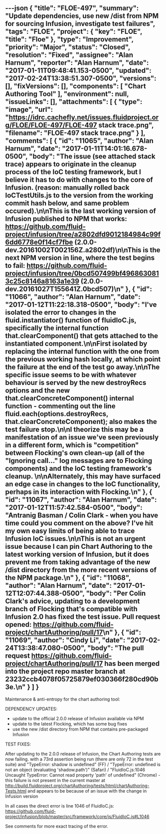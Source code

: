 ---json
{
  "title": "FLOE-497",
  "summary": "Update dependencies, use new /dist from NPM for sourcing Infusion, investigate test failures",
  "tags": "FLOE",
  "project": {
    "key": "FLOE",
    "title": "Floe"
  },
  "type": "Improvement",
  "priority": "Major",
  "status": "Closed",
  "resolution": "Fixed",
  "assignee": "Alan Harnum",
  "reporter": "Alan Harnum",
  "date": "2017-01-11T09:48:41.153-0500",
  "updated": "2017-02-24T13:38:51.307-0500",
  "versions": [],
  "fixVersions": [],
  "components": [
    "Chart Authoring Tool"
  ],
  "environment": null,
  "issueLinks": [],
  "attachments": [
    {
      "type": "image",
      "url": "https://idrc.cachefly.net/issues.fluidproject.org/FLOE/FLOE-497/FLOE-497 stack trace.png",
      "filename": "FLOE-497 stack trace.png"
    }
  ],
  "comments": [
    {
      "id": "11065",
      "author": "Alan Harnum",
      "date": "2017-01-11T14:01:16.678-0500",
      "body": "The issue (see attached stack trace) appears to originate in the cleanup process of the IoC testing framework, but I believe it has to do with changes to the core of Infusion. (reason: manually rolled back IoCTestUtils.js to the version from the working commit hash below, and same problem occured).\n\nThis is the last working version of Infusion published to NPM that works: <https://github.com/fluid-project/infusion/tree/a2802dfd9012184984c99f6dd6778e0f14cf7fbe> (2.0.0-dev.20161002T002156Z.a2802df)\n\nThis is the next NPM version in line, where the test begins to fail: <https://github.com/fluid-project/infusion/tree/0bcd507499bf4968630813c25c8146a8163a1e39> (2.0.0-dev.20161027T155641Z.0bcd507)\n"
    },
    {
      "id": "11066",
      "author": "Alan Harnum",
      "date": "2017-01-12T11:22:18.318-0500",
      "body": "I've isolated the error to changes in the **fluid.instantiator**() function of **fluidIoC.js**, specifically the internal function that.clearComponent() that gets attached to the instantiated component.\n\nFirst isolated by replacing the internal function with the one from the previous working hash locally, at which point the failure at the end of the test go away.\n\nThe specific issue seems to be with whatever behaviour is served by the new destroyRecs options and the new that.clearConcreteComponent() internal function - commenting out the line **fluid.each(options.destroyRecs, that.clearConcreteComponent);** also makes the test failure stop.\n\nI theorize this may be a manifestation of an issue we've seen previously in a different form, which is \"competition\" between Flocking's own clean-up (all of the \"Ignoring call...\" log messages are to Flocking components) and the IoC testing framework's cleanup.&#x20;\n\nAlternately, this may have surfaced an edge case in changes to the IoC functionality, perhaps in its interaction with Flocking.\n"
    },
    {
      "id": "11067",
      "author": "Alan Harnum",
      "date": "2017-01-12T11:57:42.584-0500",
      "body": "Antranig Basman / Colin Clark - when you have time could you comment on the above? I've hit my own easy limits of being able to trace Infusion IoC issues.\n\nThis is not an urgent issue because I can pin Chart Authoring to the latest working version of Infusion, but it does prevent me from taking advantage of the new /dist directory from the more recent versions of the NPM package.\n"
    },
    {
      "id": "11068",
      "author": "Alan Harnum",
      "date": "2017-01-12T12:07:44.388-0500",
      "body": "Per Colin Clark's advice, updating to a development branch of Flocking that's compatible with Infusion 2.0 has fixed the test issue. Pull request opened: <https://github.com/fluid-project/chartAuthoring/pull/17>\n"
    },
    {
      "id": "11069",
      "author": "Cindy Li",
      "date": "2017-02-24T13:38:47.080-0500",
      "body": "The pull request <https://github.com/fluid-project/chartAuthoring/pull/17> has been merged into the project repo master branch at 23232ccb4078f05725879ef030366f280cd90b3e.\n"
    }
  ]
}
---
Maintenance & anti-entropy for the chart authoring tool:

DEPENDENCY UPDATES:

* update to the official 2.0.0 release of Infusion available via NPM
* update to the latest Flocking, which has some bug fixes
* use the new /dist directory from NPM that contains pre-packaged Infusion

TEST FIXES:

After updating to the 2.0.0 release of Infusion, the Chart Authoring tests are now failing. with a 73rd assertion being run (there are only 72 in the test suite) and "TypeError: shadow is undefined" (FF) / "TypeError: undefined is not an object (evaluating 'shadow\.path')" (Safari) / "FluidIoC.js:1046 Uncaught TypeError: Cannot read property 'path' of undefined" (Chrome) - this failure is not present in the current master at <http://build.fluidproject.org/chartAuthoring/tests/html/chartAuthoring-Tests.html> and appears to be because of an issue with the change in Infusion version

In all cases the direct error is line 1046 of FluidIoC.js: <https://github.com/fluid-project/infusion/blob/master/src/framework/core/js/FluidIoC.js#L1046>

See comments for more exact tracing of the error.

        